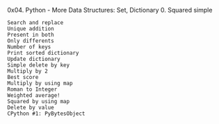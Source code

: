 0x04. Python - More Data Structures: Set, Dictionary 0. Squared simple

    Search and replace
    Unique addition
    Present in both
    Only differents
    Number of keys
    Print sorted dictionary
    Update dictionary
    Simple delete by key
    Multiply by 2
    Best score
    Multiply by using map
    Roman to Integer
    Weighted average!
    Squared by using map
    Delete by value
    CPython #1: PyBytesObject


